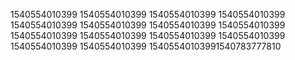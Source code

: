 1540554010399
1540554010399
1540554010399
1540554010399
1540554010399
1540554010399
1540554010399
1540554010399
1540554010399
1540554010399
1540554010399
1540554010399
1540554010399
1540554010399
15405540103991540783777810